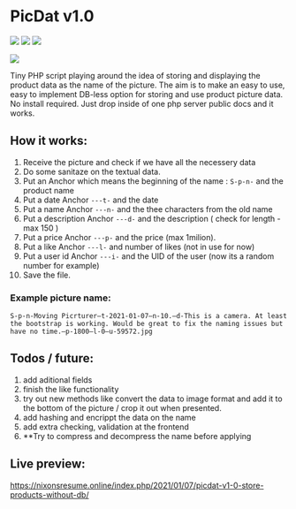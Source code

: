 # PicDat v1.0
<img src="https://img.shields.io/badge/javascript%20-%23323330.svg?&style=for-the-badge&logo=javascript&logoColor=%23F7DF1E"/> <img src="https://img.shields.io/badge/php-%23777BB4.svg?&style=for-the-badge&logo=php&logoColor=white"/> <img src="https://img.shields.io/badge/bootstrap%20-%23563D7C.svg?&style=for-the-badge&logo=bootstrap&logoColor=white"/>

<img src="https://nixonsresume.online/wp-content/uploads/2021/01/picdatproj-300x180.jpg"/>


Tiny PHP script playing around the idea of storing and displaying the product data as the name of the picture.
The aim is to make an easy to use, easy to implement DB-less option for storing and use product picture data. 
No install required. Just drop inside of one php server public docs and it works.

## How it works:
1. Receive the picture and check if we have all the necessery data
2. Do some sanitaze on the textual data.
3. Put an Anchor which means the beginning of the name : ```S-p-n-``` and the product name
4. Put a date Anchor ```---t-``` and the date
5. Put a name Anchor ```---n-``` and the thee characters from the old name
6. Put a description Anchor ```---d-``` and the description ( check for length - max 150 )
7. Put a price Anchor ```---p-``` and the price (max 1milion).
8. Put a like Anchor ```---l-``` and number of likes (not in use for now)
9. Put a user id Anchor ```---i-``` and the UID of the user (now its a random number for example)
10. Save the file.
 
### Example picture name:
 ```S-p-n-Moving Picrturer—t-2021-01-07—n-10.—d-This is a camera. At least the bootstrap is working. Would be great to fix the naming issues but have no time.—p-1800—l-0—u-59572.jpg```
 
## Todos / future:
1. add aditional fields
2. finish the like functionality
3. try out new methods like convert the data to image format and add it to the bottom of the picture / crop it out when presented.
4. add hashing and encrippt the data on the name
5. add extra checking, validation at the frontend
6. **Try to compress and decompress the name before applying


## Live preview:
https://nixonsresume.online/index.php/2021/01/07/picdat-v1-0-store-products-without-db/
